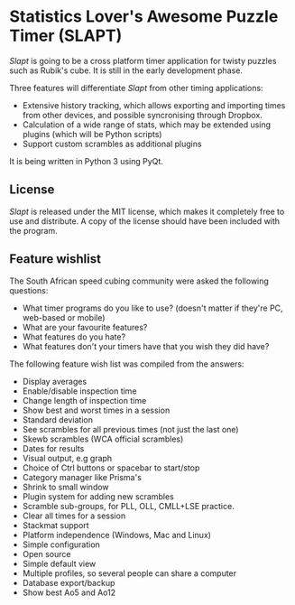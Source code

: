 Statistics Lover's Awesome Puzzle Timer (SLAPT)
===============================================

*Slapt* is going to be a cross platform timer application for twisty puzzles such as Rubik's cube. It is still in the early development phase.

Three features will differentiate *Slapt* from other timing applications:
 * Extensive history tracking, which allows exporting and importing times from other devices, and possible syncronising through Dropbox.
 * Calculation of a wide range of stats, which may be extended using plugins (which will be Python scripts)
 * Support custom scrambles as additional plugins

It is being written in Python 3 using PyQt.

License
-------
*Slapt* is released under the MIT license, which makes it completely free to use and distribute. A copy of the license should have been included with the program.


Feature wishlist
----------------

The South African speed cubing community were asked the following questions:
 * What timer programs do you like to use? (doesn't matter if they're PC, web-based or mobile)
 * What are your favourite features?
 * What features do you hate?
 * What features don't your timers have that you wish they did have?

The following feature wish list was compiled from the answers:

 * Display averages
 * Enable/disable inspection time
 * Change length of inspection time
 * Show best and worst times in a session
 * Standard deviation
 * See scrambles for all previous times (not just the last one)
 * Skewb scrambles (WCA official scrambles)
 * Dates for results
 * Visual output, e.g graph
 * Choice of Ctrl buttons or spacebar to start/stop
 * Category manager like Prisma's
 * Shrink to small window
 * Plugin system for adding new scrambles
 * Scramble sub-groups, for PLL, OLL, CMLL+LSE practice.
 * Clear all times for a session
 * Stackmat support
 * Platform independence (Windows, Mac and Linux)
 * Simple configuration
 * Open source
 * Simple default view
 * Multiple profiles, so several people can share a computer
 * Database export/backup
 * Show best Ao5 and Ao12


